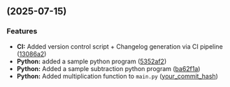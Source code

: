 ##  (2025-07-15)


### Features

* **CI:**  Added version control script + Changelog generation via CI pipeline ([13086a2](https://github.com/paparajeya/mlops_abha/commit/13086a2a1b575a29a3ebb02200aa25280fbdef74))
* **Python:** added a sample python program ([5352af2](https://github.com/paparajeya/mlops_abha/commit/5352af2c99d745c51c5f5d82487eff95906d3f93))
* **Python:** Added a sample subtraction python program ([ba62f1a](https://github.com/paparajeya/mlops_abha/commit/ba62f1a67c9903857a240eab1e359a5576f7a072))
* **Python:** Added multiplication function to `main.py` ([your_commit_hash](https://github.com/paparajeya/mlops_abha/commit/your_commit_hash))

